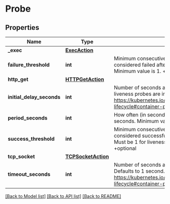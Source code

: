 # Probe

## Properties
Name | Type | Description | Notes
------------ | ------------- | ------------- | -------------
**_exec** | [**ExecAction**](ExecAction.md) |  | [optional] 
**failure_threshold** | **int** | Minimum consecutive failures for the probe to be considered failed after having succeeded. Defaults to 3. Minimum value is 1. +optional | [optional] 
**http_get** | [**HTTPGetAction**](HTTPGetAction.md) |  | [optional] 
**initial_delay_seconds** | **int** | Number of seconds after the container has started before liveness probes are initiated. More info: https://kubernetes.io/docs/concepts/workloads/pods/pod-lifecycle#container-probes +optional | [optional] 
**period_seconds** | **int** | How often (in seconds) to perform the probe. Default to 10 seconds. Minimum value is 1. +optional | [optional] 
**success_threshold** | **int** | Minimum consecutive successes for the probe to be considered successful after having failed. Defaults to 1. Must be 1 for liveness and startup. Minimum value is 1. +optional | [optional] 
**tcp_socket** | [**TCPSocketAction**](TCPSocketAction.md) |  | [optional] 
**timeout_seconds** | **int** | Number of seconds after which the probe times out. Defaults to 1 second. Minimum value is 1. More info: https://kubernetes.io/docs/concepts/workloads/pods/pod-lifecycle#container-probes +optional | [optional] 

[[Back to Model list]](../README.md#documentation-for-models) [[Back to API list]](../README.md#documentation-for-api-endpoints) [[Back to README]](../README.md)


